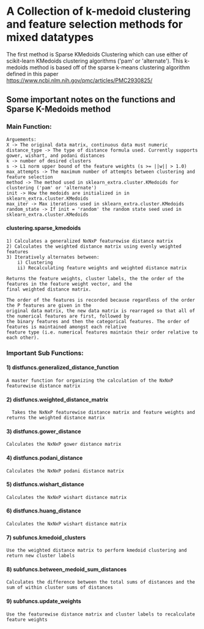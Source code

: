 # A Collection of k-medoid clustering and feature selection methods for mixed datatypes 

The first method is Sparse KMedoids Clustering which can use either of scikit-learn KMedoids 
clustering algorithms ('pam' or 'alternate'). This k-medoids method is based off of the sparse 
k-means clustering algorithm defined in this paper https://www.ncbi.nlm.nih.gov/pmc/articles/PMC2930825/

## Some important notes on the functions and Sparse K-Medoids method

### Main Function: 

    Arguements:
    X -> The original data matrix, continuous data must numeric
    distance_type -> The type of distance formula used. Currently supports gower, wishart, and podani distances
    k -> number of desired clusters
    s -> L1 norm upper bound of the feature weights (s >= ||w|| > 1.0)
    max_attempts -> The maximum number of attempts between clustering and feature selection
    method -> The method used in sklearn_extra.cluster.KMedoids for clustering ('pam' or 'alternate')
    init -> How the medoids are initialized in in sklearn_extra.cluster.KMedoids
    max_iter -> Max iterations used in sklearn_extra.cluster.KMedoids
    random_state -> If init = 'random' the random state seed used in sklearn_extra.cluster.KMedoids 

#### clustering.sparse_kmedoids

    1) Calculates a generalized NxNxP featurewise distance matrix
    2) Calculates the weighted distance matrix using evenly weighted features
    3) Iteratively alternates between:
        i) Clustering 
        ii) Recalculating feature weights and weighted distance matrix 

    Returns the feature weights, cluster labels, the the order of the features in the feature weight vector, and the 
    final weighted distance matrix.

    The order of the features is recorded because regardless of the order the P features are given in the 
    original data matrix, the new data matrix is rearraged so that all of the numerical features are first, followed by
    the binary features and then the categorical features. The order of features is maintained amongst each relative
    feature type (i.e. numerical features maintain their order relative to each other).

### Important Sub Functions:

#### 1) distfuncs.generalized_distance_function

    A master function for organizing the calculation of the NxNxP featurewise distance matrix

#### 2) distfuncs.weighted_distance_matrix

      Takes the NxNxP featurewise distance matrix and feature weights and returns the weighted distance matrix

#### 3) distfuncs.gower_distance

    Calculates the NxNxP gower distance matrix

#### 4) distfuncs.podani_distance

    Calculates the NxNxP podani distance matrix

#### 5) distfuncs.wishart_distance

    Calculates the NxNxP wishart distance matrix

#### 6) distfuncs.huang_distance

    Calculates the NxNxP wishart distance matrix

#### 7) subfuncs.kmedoid_clusters

    Use the weighted distance matrix to perform kmedoid clustering and return new cluster labels

#### 8) subfuncs.between_medoid_sum_distances

    Calculates the difference between the total sums of distances and the sum of within cluster sums of distances

#### 9) subfuncs.update_weights

    Use the featurewise distance matrix and cluster labels to recalculate feature weights

    
